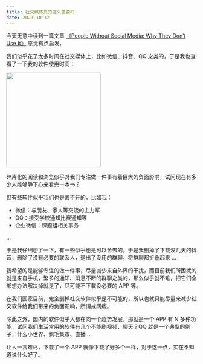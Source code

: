 ```yaml
---
title: 社交媒体真的这么重要吗
date: 2023-10-12
---
```


今天无意中读到一篇文章 [《People Without Social Media: Why They Don’t Use It》](https://dataoverhaulers.com/people-without-social-media/) 感觉有点启发。

<!--more-->

我们似乎花了太多时间在社交媒体上，比如微信、抖音、QQ 之类的，于是我也查看了一下我的软件使用时间：

<img src="https://images.yuanj.top/blog/20231012122449.png" width=250px/>

碎片化的阅读和浏览似乎对我们专注做一件事有着巨大的负面影响，试问现在有多少人能够静下心来看完一本书？

但有些软件似乎我们也是离不开的，比如我：

- 微信：与朋友、家人等交流的主力军
- QQ：接受学校通知比赛通知等
- 企业微信：课题组相关事务

...

于是我仔细想了一下，有一些似乎也是可以舍去的，于是我删掉了下载没几天的抖音，删除了没有必要的联系人，退出了没用的群聊，将群聊都折叠起来 ...

我希望的是能够专注的做一件事，尽量减少来自外界的干扰，而目前我们所困扰的就是来自手机，繁多的通知、消息不断的群聊之类的，那么似乎就不难，把它们全部想办法解决掉就是了，尽可能不下载没必要的 APP 等。

在我们国家目前，完全删掉社交软件似乎是不可能的，所以也就只能尽量来减少社交软件给我们带来的负面影响，所谓戒网瘾。

除此之外，国内的软件似乎大都在向一个趋势发展，那就是一个 APP 有 N 多种功能，试问我们生活常用的软件有几个不能刷视频、聊天？QQ 就是一个典型的例子，什么小世界、鹅毛集市、直播 ... 

让人一言难尽，下载了一个 APP 就像下载了好多个一样，对于这一点，实在不知道说什么好了。